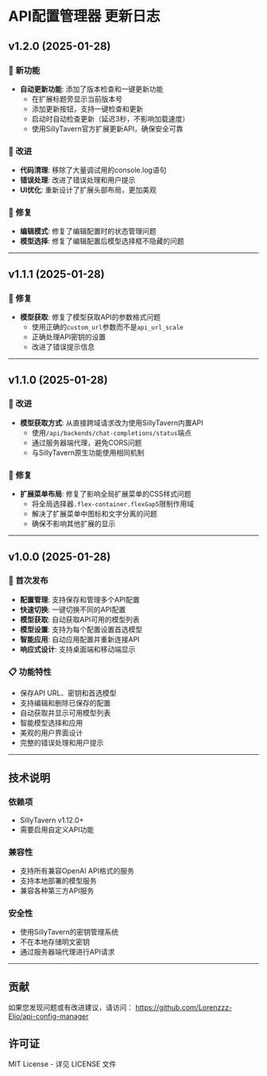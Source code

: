 # API配置管理器 更新日志

## v1.2.0 (2025-01-28)

### 🎉 新功能
- **自动更新功能**: 添加了版本检查和一键更新功能
  - 在扩展标题旁显示当前版本号
  - 添加更新按钮，支持一键检查和更新
  - 启动时自动检查更新（延迟3秒，不影响加载速度）
  - 使用SillyTavern官方扩展更新API，确保安全可靠

### 🔧 改进
- **代码清理**: 移除了大量调试用的console.log语句
- **错误处理**: 改进了错误处理和用户提示
- **UI优化**: 重新设计了扩展头部布局，更加美观

### 🐛 修复
- **编辑模式**: 修复了编辑配置时的状态管理问题
- **模型选择**: 修复了编辑配置后模型选择框不隐藏的问题

---

## v1.1.1 (2025-01-28)

### 🐛 修复
- **模型获取**: 修复了模型获取API的参数格式问题
  - 使用正确的`custom_url`参数而不是`api_url_scale`
  - 正确处理API密钥的设置
  - 改进了错误提示信息

---

## v1.1.0 (2025-01-28)

### 🔧 改进
- **模型获取方式**: 从直接跨域请求改为使用SillyTavern内置API
  - 使用`/api/backends/chat-completions/status`端点
  - 通过服务器端代理，避免CORS问题
  - 与SillyTavern原生功能使用相同机制

### 🐛 修复
- **扩展菜单布局**: 修复了影响全局扩展菜单的CSS样式问题
  - 将全局选择器`.flex-container.flexGap5`限制作用域
  - 解决了扩展菜单中图标和文字分离的问题
  - 确保不影响其他扩展的显示

---

## v1.0.0 (2025-01-28)

### 🎉 首次发布
- **配置管理**: 支持保存和管理多个API配置
- **快速切换**: 一键切换不同的API配置
- **模型获取**: 自动获取API可用的模型列表
- **模型设置**: 支持为每个配置设置首选模型
- **智能应用**: 自动应用配置并重新连接API
- **响应式设计**: 支持桌面端和移动端显示

### 📋 功能特性
- 保存API URL、密钥和首选模型
- 支持编辑和删除已保存的配置
- 自动获取并显示可用模型列表
- 智能模型选择和应用
- 美观的用户界面设计
- 完整的错误处理和用户提示

---

## 技术说明

### 依赖项
- SillyTavern v1.12.0+
- 需要启用自定义API功能

### 兼容性
- 支持所有兼容OpenAI API格式的服务
- 支持本地部署的模型服务
- 兼容各种第三方API服务

### 安全性
- 使用SillyTavern的密钥管理系统
- 不在本地存储明文密钥
- 通过服务器端代理进行API请求

---

## 贡献

如果您发现问题或有改进建议，请访问：
https://github.com/Lorenzzz-Elio/api-config-manager

## 许可证

MIT License - 详见 LICENSE 文件
